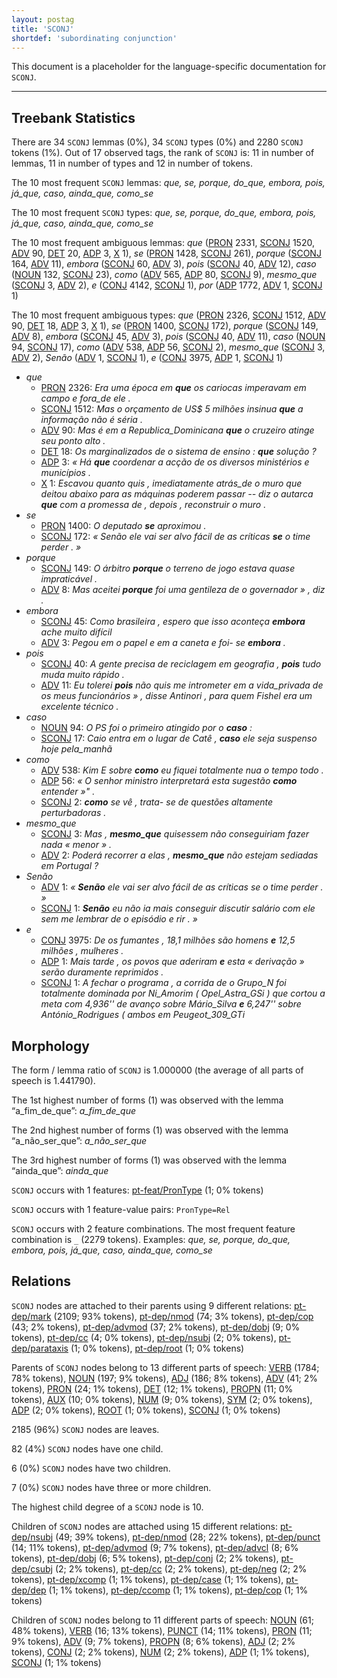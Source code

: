 ```yaml
---
layout: postag
title: 'SCONJ'
shortdef: 'subordinating conjunction'
---
```


This document is a placeholder for the language-specific documentation
for `SCONJ`.

--------------------------------------------------------------------------------

## Treebank Statistics

There are 34 `SCONJ` lemmas (0%), 34 `SCONJ` types (0%) and 2280 `SCONJ` tokens (1%).
Out of 17 observed tags, the rank of `SCONJ` is: 11 in number of lemmas, 11 in number of types and 12 in number of tokens.

The 10 most frequent `SCONJ` lemmas: _que, se, porque, do_que, embora, pois, já_que, caso, ainda_que, como_se_

The 10 most frequent `SCONJ` types:  _que, se, porque, do_que, embora, pois, já_que, caso, ainda_que, como_se_

The 10 most frequent ambiguous lemmas: _que_ ([PRON]() 2331, [SCONJ]() 1520, [ADV]() 90, [DET]() 20, [ADP]() 3, [X]() 1), _se_ ([PRON]() 1428, [SCONJ]() 261), _porque_ ([SCONJ]() 164, [ADV]() 11), _embora_ ([SCONJ]() 60, [ADV]() 3), _pois_ ([SCONJ]() 40, [ADV]() 12), _caso_ ([NOUN]() 132, [SCONJ]() 23), _como_ ([ADV]() 565, [ADP]() 80, [SCONJ]() 9), _mesmo_que_ ([SCONJ]() 3, [ADV]() 2), _e_ ([CONJ]() 4142, [SCONJ]() 1), _por_ ([ADP]() 1772, [ADV]() 1, [SCONJ]() 1)

The 10 most frequent ambiguous types:  _que_ ([PRON]() 2326, [SCONJ]() 1512, [ADV]() 90, [DET]() 18, [ADP]() 3, [X]() 1), _se_ ([PRON]() 1400, [SCONJ]() 172), _porque_ ([SCONJ]() 149, [ADV]() 8), _embora_ ([SCONJ]() 45, [ADV]() 3), _pois_ ([SCONJ]() 40, [ADV]() 11), _caso_ ([NOUN]() 94, [SCONJ]() 17), _como_ ([ADV]() 538, [ADP]() 56, [SCONJ]() 2), _mesmo_que_ ([SCONJ]() 3, [ADV]() 2), _Senão_ ([ADV]() 1, [SCONJ]() 1), _e_ ([CONJ]() 3975, [ADP]() 1, [SCONJ]() 1)


* _que_
  * [PRON]() 2326: _Era uma época em <b>que</b> os cariocas imperavam em campo e fora_de ele ._
  * [SCONJ]() 1512: _Mas o orçamento de US$ 5 milhões insinua <b>que</b> a informação não é séria ._
  * [ADV]() 90: _Mas é em a Republica_Dominicana <b>que</b> o cruzeiro atinge seu ponto alto ._
  * [DET]() 18: _Os marginalizados de o sistema de ensino : <b>que</b> solução ?_
  * [ADP]() 3: _« Há <b>que</b> coordenar a acção de os diversos ministérios e municípios ._
  * [X]() 1: _Escavou quanto quis , imediatamente atrás_de o muro que deitou abaixo para as máquinas poderem passar -- diz o autarca <b>que</b> com a promessa de , depois , reconstruir o muro ._
* _se_
  * [PRON]() 1400: _O deputado <b>se</b> aproximou ._
  * [SCONJ]() 172: _« Senão ele vai ser alvo fácil de as críticas <b>se</b> o time perder . »_
* _porque_
  * [SCONJ]() 149: _O árbitro <b>porque</b> o terreno de jogo estava quase impraticável ._
  * [ADV]() 8: _Mas aceitei <b>porque</b> foi uma gentileza de o governador » , diz ._
* _embora_
  * [SCONJ]() 45: _Como brasileira , espero que isso aconteça <b>embora</b> ache muito difícil_
  * [ADV]() 3: _Pegou em o papel e em a caneta e foi- se <b>embora</b> ._
* _pois_
  * [SCONJ]() 40: _A gente precisa de reciclagem em geografia , <b>pois</b> tudo muda muito rápido ._
  * [ADV]() 11: _Eu tolerei <b>pois</b> não quis me intrometer em a vida_privada de os meus funcionários » , disse Antinori , para quem Fishel era um excelente técnico ._
* _caso_
  * [NOUN]() 94: _O PS foi o primeiro atingido por o <b>caso</b> :_
  * [SCONJ]() 17: _Caio entra em o lugar de Catê , <b>caso</b> ele seja suspenso hoje pela_manhã_
* _como_
  * [ADV]() 538: _Kim E sobre <b>como</b> eu fiquei totalmente nua o tempo todo ._
  * [ADP]() 56: _« O senhor ministro interpretará esta sugestão <b>como</b> entender »" ._
  * [SCONJ]() 2: _<b>como</b> se vê , trata- se de questões altamente perturbadoras ._
* _mesmo_que_
  * [SCONJ]() 3: _Mas , <b>mesmo_que</b> quisessem não conseguiriam fazer nada « menor » ._
  * [ADV]() 2: _Poderá recorrer a elas , <b>mesmo_que</b> não estejam sediadas em Portugal ?_
* _Senão_
  * [ADV]() 1: _« <b>Senão</b> ele vai ser alvo fácil de as críticas se o time perder . »_
  * [SCONJ]() 1: _<b>Senão</b> eu não ia mais conseguir discutir salário com ele sem me lembrar de o episódio e rir . »_
* _e_
  * [CONJ]() 3975: _De os fumantes , 18,1 milhões são homens <b>e</b> 12,5 milhões , mulheres ._
  * [ADP]() 1: _Mais tarde , os povos que aderiram <b>e</b> esta « derivação » serão duramente reprimidos ._
  * [SCONJ]() 1: _A fechar o programa , a corrida de o Grupo_N foi totalmente dominada por Ni_Amorim ( Opel_Astra_GSi ) que cortou a meta com 4,936'' de avanço sobre Mário_Silva <b>e</b> 6,247'' sobre António_Rodrigues ( ambos em Peugeot_309_GTi_

## Morphology

The form / lemma ratio of `SCONJ` is 1.000000 (the average of all parts of speech is 1.441790).

The 1st highest number of forms (1) was observed with the lemma “a_fim_de_que”: _a_fim_de_que_

The 2nd highest number of forms (1) was observed with the lemma “a_não_ser_que”: _a_não_ser_que_

The 3rd highest number of forms (1) was observed with the lemma “ainda_que”: _ainda_que_

`SCONJ` occurs with 1 features: [pt-feat/PronType]() (1; 0% tokens)

`SCONJ` occurs with 1 feature-value pairs: `PronType=Rel`

`SCONJ` occurs with 2 feature combinations.
The most frequent feature combination is `_` (2279 tokens).
Examples: _que, se, porque, do_que, embora, pois, já_que, caso, ainda_que, como_se_


## Relations

`SCONJ` nodes are attached to their parents using 9 different relations: [pt-dep/mark]() (2109; 93% tokens), [pt-dep/nmod]() (74; 3% tokens), [pt-dep/cop]() (43; 2% tokens), [pt-dep/advmod]() (37; 2% tokens), [pt-dep/dobj]() (9; 0% tokens), [pt-dep/cc]() (4; 0% tokens), [pt-dep/nsubj]() (2; 0% tokens), [pt-dep/parataxis]() (1; 0% tokens), [pt-dep/root]() (1; 0% tokens)

Parents of `SCONJ` nodes belong to 13 different parts of speech: [VERB]() (1784; 78% tokens), [NOUN]() (197; 9% tokens), [ADJ]() (186; 8% tokens), [ADV]() (41; 2% tokens), [PRON]() (24; 1% tokens), [DET]() (12; 1% tokens), [PROPN]() (11; 0% tokens), [AUX]() (10; 0% tokens), [NUM]() (9; 0% tokens), [SYM]() (2; 0% tokens), [ADP]() (2; 0% tokens), [ROOT]() (1; 0% tokens), [SCONJ]() (1; 0% tokens)

2185 (96%) `SCONJ` nodes are leaves.

82 (4%) `SCONJ` nodes have one child.

6 (0%) `SCONJ` nodes have two children.

7 (0%) `SCONJ` nodes have three or more children.

The highest child degree of a `SCONJ` node is 10.

Children of `SCONJ` nodes are attached using 15 different relations: [pt-dep/nsubj]() (49; 39% tokens), [pt-dep/nmod]() (28; 22% tokens), [pt-dep/punct]() (14; 11% tokens), [pt-dep/advmod]() (9; 7% tokens), [pt-dep/advcl]() (8; 6% tokens), [pt-dep/dobj]() (6; 5% tokens), [pt-dep/conj]() (2; 2% tokens), [pt-dep/csubj]() (2; 2% tokens), [pt-dep/cc]() (2; 2% tokens), [pt-dep/neg]() (2; 2% tokens), [pt-dep/xcomp]() (1; 1% tokens), [pt-dep/case]() (1; 1% tokens), [pt-dep/dep]() (1; 1% tokens), [pt-dep/ccomp]() (1; 1% tokens), [pt-dep/cop]() (1; 1% tokens)

Children of `SCONJ` nodes belong to 11 different parts of speech: [NOUN]() (61; 48% tokens), [VERB]() (16; 13% tokens), [PUNCT]() (14; 11% tokens), [PRON]() (11; 9% tokens), [ADV]() (9; 7% tokens), [PROPN]() (8; 6% tokens), [ADJ]() (2; 2% tokens), [CONJ]() (2; 2% tokens), [NUM]() (2; 2% tokens), [ADP]() (1; 1% tokens), [SCONJ]() (1; 1% tokens)


